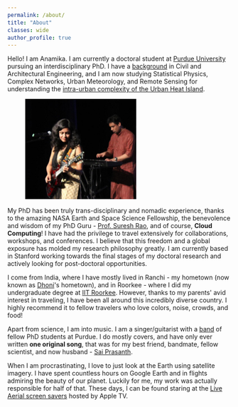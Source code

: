 ```yaml
---
permalink: /about/
title: "About"
classes: wide
author_profile: true
---
```


Hello! I am Anamika. I am currently a doctoral student at [Purdue University](https://www.purdue.edu) pursuing an interdisciplinary PhD. I have a [background](assets/files/CV_2019_JSMF.pdf) in Civil and Architectural Engineering, and I am now studying Statistical Physics, Complex Networks, Urban Meteorology, and Remote Sensing for understanding the [intra-urban complexity of the Urban Heat Island](/research/).


<figure style="width: 250px" class="align-right">
  <img src="assets/music/Me-Prash.jpg" alt="">
</figure>



My PhD has been truly trans-disciplinary and nomadic experience, thanks to the amazing NASA Earth and Space Science Fellowship, the benevolence and wisdom of my PhD Guru - [Prof. Suresh Rao](https://engineering.purdue.edu/CE/People/view_person?resource_id=2131), and of course, **Cloud Computing**! I have had the privilege to travel extensively for collaborations, workshops, and conferences. I believe that this freedom and a global exposure has molded my research philosophy greatly. I am currently based in Stanford working towards the final stages of my doctoral research and actively looking for post-doctoral opportunities.

I come from India, where I have mostly lived in Ranchi - my hometown (now known as [Dhoni](https://en.wikipedia.org/wiki/MS_Dhoni)'s hometown), and in Roorkee - where I did my undergraduate degree at [IIT Roorkee](https://www.iitr.ac.in/). However, thanks to my parents' avid interest in traveling, I have been all around this incredibly diverse country. I highly recommend it to fellow travelers who love colors, noise, crowds, and food!

Apart from science, I am into music. I am a singer/guitarist with a [band](/music/) of fellow PhD students at Purdue. I do mostly covers, and have only ever written **one original song**, that was for my best friend, bandmate, fellow scientist, and now husband - [Sai Prasanth](https://sites.google.com/view/saiprasanth).

When I am procrastinating, I love to just look at the Earth using satellite imagery. I have spent countless hours on Google Earth and in flights admiring the beauty of our planet. Luckily for me, my work was actually responsible for half of that. These days, I can be found staring at the [Live Aerial screen savers](https://support.apple.com/en-us/HT208992) hosted by Apple TV.
